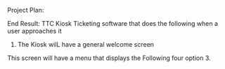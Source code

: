 Project Plan:

End Result: TTC Kiosk Ticketing software that does the following when a user approaches it

1. The Kiosk wilL have a general welcome screen
  
  This screen will have a menu that displays the Following four option
3. 

